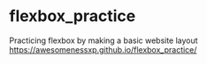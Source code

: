 # flexbox_practice
Practicing flexbox by making a basic website layout
https://awesomenessxp.github.io/flexbox_practice/